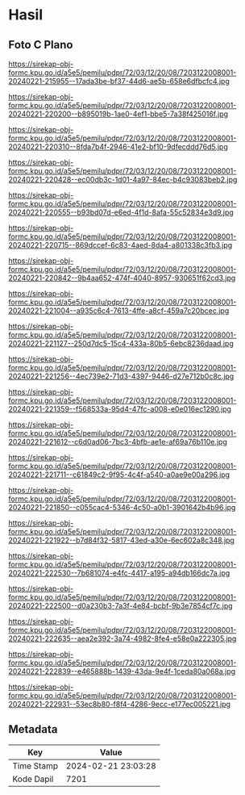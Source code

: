 # Hasil

## Foto C Plano

https://sirekap-obj-formc.kpu.go.id/a5e5/pemilu/pdpr/72/03/12/20/08/7203122008001-20240221-215955--17ada3be-bf37-44d6-ae5b-658e6dfbcfc4.jpg

https://sirekap-obj-formc.kpu.go.id/a5e5/pemilu/pdpr/72/03/12/20/08/7203122008001-20240221-220200--b895019b-1ae0-4ef1-bbe5-7a38f425016f.jpg

https://sirekap-obj-formc.kpu.go.id/a5e5/pemilu/pdpr/72/03/12/20/08/7203122008001-20240221-220310--8fda7b4f-2946-41e2-bf10-9dfecddd76d5.jpg

https://sirekap-obj-formc.kpu.go.id/a5e5/pemilu/pdpr/72/03/12/20/08/7203122008001-20240221-220428--ec00db3c-1d01-4a97-84ec-b4c93083beb2.jpg

https://sirekap-obj-formc.kpu.go.id/a5e5/pemilu/pdpr/72/03/12/20/08/7203122008001-20240221-220555--b93bd07d-e6ed-4f1d-8afa-55c52834e3d9.jpg

https://sirekap-obj-formc.kpu.go.id/a5e5/pemilu/pdpr/72/03/12/20/08/7203122008001-20240221-220715--869dccef-6c83-4aed-8da4-a801338c3fb3.jpg

https://sirekap-obj-formc.kpu.go.id/a5e5/pemilu/pdpr/72/03/12/20/08/7203122008001-20240221-220842--9b4aa652-474f-4040-8957-930651f62cd3.jpg

https://sirekap-obj-formc.kpu.go.id/a5e5/pemilu/pdpr/72/03/12/20/08/7203122008001-20240221-221004--a935c6c4-7613-4ffe-a8cf-459a7c20bcec.jpg

https://sirekap-obj-formc.kpu.go.id/a5e5/pemilu/pdpr/72/03/12/20/08/7203122008001-20240221-221127--250d7dc5-15c4-433a-80b5-6ebc8236daad.jpg

https://sirekap-obj-formc.kpu.go.id/a5e5/pemilu/pdpr/72/03/12/20/08/7203122008001-20240221-221256--4ec739e2-71d3-4397-9446-d27e712b0c8c.jpg

https://sirekap-obj-formc.kpu.go.id/a5e5/pemilu/pdpr/72/03/12/20/08/7203122008001-20240221-221359--f568533a-95d4-47fc-a008-e0e016ec1290.jpg

https://sirekap-obj-formc.kpu.go.id/a5e5/pemilu/pdpr/72/03/12/20/08/7203122008001-20240221-221612--c6d0ad06-7bc3-4bfb-ae1e-af69a76b110e.jpg

https://sirekap-obj-formc.kpu.go.id/a5e5/pemilu/pdpr/72/03/12/20/08/7203122008001-20240221-221711--c61849c2-9f95-4c4f-a540-a0ae9e00a296.jpg

https://sirekap-obj-formc.kpu.go.id/a5e5/pemilu/pdpr/72/03/12/20/08/7203122008001-20240221-221850--c055cac4-5346-4c50-a0b1-3901642b4b96.jpg

https://sirekap-obj-formc.kpu.go.id/a5e5/pemilu/pdpr/72/03/12/20/08/7203122008001-20240221-221922--b7d84f32-5817-43ed-a30e-6ec602a8c348.jpg

https://sirekap-obj-formc.kpu.go.id/a5e5/pemilu/pdpr/72/03/12/20/08/7203122008001-20240221-222530--7b681074-e4fc-4417-a195-a94db166dc7a.jpg

https://sirekap-obj-formc.kpu.go.id/a5e5/pemilu/pdpr/72/03/12/20/08/7203122008001-20240221-222500--d0a230b3-7a3f-4e84-bcbf-9b3e7854cf7c.jpg

https://sirekap-obj-formc.kpu.go.id/a5e5/pemilu/pdpr/72/03/12/20/08/7203122008001-20240221-222635--aea2e392-3a74-4982-8fe4-e58e0a222305.jpg

https://sirekap-obj-formc.kpu.go.id/a5e5/pemilu/pdpr/72/03/12/20/08/7203122008001-20240221-222839--e465888b-1439-43da-9e4f-1ceda80a068a.jpg

https://sirekap-obj-formc.kpu.go.id/a5e5/pemilu/pdpr/72/03/12/20/08/7203122008001-20240221-222931--53ec8b80-f8f4-4286-9ecc-e177ec005221.jpg


## Metadata

| Key        | Value               |
| ---------- | ------------------- |
| Time Stamp | 2024-02-21 23:03:28 |
| Kode Dapil | 7201                |



